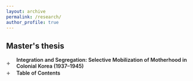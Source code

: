 ```yaml
---
layout: archive
permalink: /research/
author_profile: true
---
```


<style>
.paper summary {
  list-style: none;
  cursor: pointer;
  display: flex;
  align-items: center;
  gap: 10px;
  font-weight: 600;
}

.paper summary::-webkit-details-marker {
  display: none; /* 去掉默认黑三角 */
}

/* 加号样式 */
.chevron::before {
  content: "+";
  font-weight: 400;
  font-size: 18px;
  margin-right: 6px;
  color: #555;
  transition: all 0.25s ease;
}

/* 展开时变成减号 */
.paper[open] .chevron::before {
  content: "–";
  color: #111;
}

/* 内文 */
.paper-body {
  padding: 10px 0 0 30px;
  color: #333;
  font-family: Georgia, serif;
  line-height: 1.6;
  text-align: justify;
}

</style>


## Master's thesis

<section class="wp">
  <details class="paper">
    <summary>
      <span class="chevron"></span>
      <span class="paper-title">Integration and Segregation: Selective Mobilization of Motherhood in Colonial Korea (1937–1945)</span>
    </summary>
    <div class="paper-body">
      <p>
        The end of the Cold War has enabled East Asia to critically reassess the enduring scars and legacies of Japanese colonialism. Considerable research has been conducted on the "comfort women" system and forced labor, yet relatively little attention has been paid to the mobilization of women on the home front, and their specific roles within wartime society.
        <br><br>

        This study focuses on the wartime mobilization of motherhood in colonial Korea, analyzing how the Japanese Empire, between 1937 and 1945, redefined and mobilized the maternal roles of Korean women through policy and propaganda. Drawing on wartime newspapers and magazines, it investigates how colonial authorities reshaped normative expectations of motherhood, integrating women’s maternal functions into both the total war system and the imperialization movement (kōminka).
        <br><br>

        This paper was awarded <i>Outstanding Master’s Thesis</i> by the School of International Studies, Peking University.
      </p>
    </div>
  </details>

<details class="paper" close>
<summary><span class="chevron"></span>Table of Contents</summary>

<div markdown="1">
- Introduction
- Chapter One: Preconditions and Media for Motherhood Mobilization
  - 1.1 Lifestyles and Customs: Body Discipline and the Construction of Normative Femininity
  - 1.2 Organizations and Institutions: *Aegukban*(애국반), Women’s Associations, and Grassroots Networks
  - 1.3 Discourse and Ideology: Korean Female Intellectuals as Opinion Leaders
- Chapter Two: Direct Mobilization: The Militarization of Motherhood
  - 2.1  From "wise mothers and good wives"(현모양처) to "Mothers of the Empire"(군국의 어머니): Reconfiguring Motherhood under the Total War Regime
  - 2.2 "Nurturing" and "Edification": The "Mothers of the Empire" in the National Language Campaign(국어 상용 운동)
  - 2.3 "Selflessness" and "Sacrifice": The "Mothers of the Empire" under the Conscription System
- Chapter Three: Indirect Mobilization: The Simulation and Extension of Motherhood
  - 3.1 "Saving for the Nation": Household Management as a Maternal Duty
  - 3.2 Performing Maternal Care: *Senninbari* (천인침), Comfort Bags, and Rituals of Sending Off and Welcoming Soldiers
- Chapter Four: Passive Mobilization: Ethnic Nationalism and the Exclusion of Colonial Motherhood
  - 4.1 The Biopoliticization of Women’s Bodies and Pro-Natalist Policies
  - 4.2 From “Female Miners” to “Comfort Women”: The Dispossession of Colonial Women’s Maternal Agency
  - 4.3 Bloodline as Boundary: Excluding Colonial Women from the Category of “Mothers of the Nation”
- Conclusion
</div>
</details>